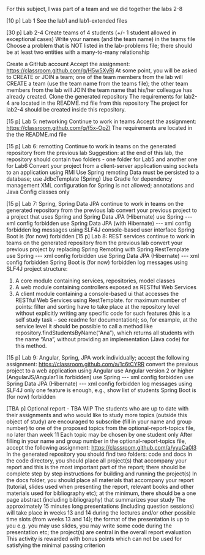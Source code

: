 For this subject, I was part of a team and we did together the labs 2-8


[10 p] Lab 1
See the lab1 and lab1-extended files

[30 p] Lab 2-4
Create teams of 4 students (+/- 1 student allowed in exceptional cases)
Write your names (and the team name) in the teams file
Choose a problem that is NOT listed in the lab-problems file; there should be at least two entities with a many-to-many relationship

Create a GitHub account
Accept the assignment: https://classroom.github.com/g/H5w5XyRi
At some point, you will be asked to CREATE or JOIN a team; one of the team members from the lab will CREATE a team (use the team name from the teams file); the other team members from the lab will JOIN the team name that his/her colleague has already created.
Clone the generated repository
The requirements for lab2-4 are located in the README.md file from this repository
The project for lab2-4 should be created inside this repository.

[15 p] Lab 5: networking
Continue to work in teams
Accept the assignment: https://classroom.github.com/g/f5x-OpZI
The requirements are located in the the README.md file

[15 p] Lab 6: remotting
Continue to work in teams on the generated repository from the previous lab
Suggestion: at the end of this lab, the repository should contain two folders - one folder for Lab5 and another one for Lab6
Convert your project from a client-server application using sockets to an application using RMI
Use Spring remoting
Data must be persisted to a database; use JdbcTemplate (Spring)
Use Gradle for dependency management
XML configuration for Spring is not allowed; annotations and Java Config classes only


[15 p] Lab 7: Spring, Spring Data JPA
continue to work in teams on the generated repository from the previous lab
convert your previous project to a project that uses Spring and Spring Data JPA (Hibernate)
use Spring --- xml config forbidden
use Spring Data JPA (with Hibernate) --- xml config forbidden
log messages using SLF4J
console-based user interface
Spring Boot is (for now) forbidden
[15 p] Lab 8: REST services
continue to work in teams on the generated repository from the previous lab
convert your previous project by replacing Spring Remoting with Spring RestTemplate 
use Spring --- xml config forbidden 
use Spring Data JPA (Hibernate) --- xml config forbidden 
Spring Boot is (for now) forbidden 
log messages using SLF4J 
project structure: 
1. A core module containing services, repositories, model classes 
2. A web module containing controllers exposed as RESTful Web Services 
3. A client module containing a console-based ui that accesses the RESTful Web Services using RestTemplate.
for maximum number of points: filter and sorting have to take place at the repository level without explicitly writing any specific code for such features (this is a self study task – see readme for documentation); so, for example, at the service level it should be possible to call a method like repository.findStudentsByName(“Ana”), which returns all students with the name “Ana”, without providing an implementation (Java code) for this method. 

[15 p] Lab 9: Angular, Spring, JPA
work individually; accept the following assignment: https://classroom.github.com/a/1c6tCYRR
convert the previous project to a web application using Angular
use Angular version 2 or higher (AngularJS/Angular1 is forbidden)
use Spring --- xml config forbidden
use Spring Data JPA (Hibernate) --- xml config forbidden
log messages using SLF4J
only one feature is enough, e.g., show list of students
Spring Boot is (for now) forbidden


[TBA p] Optional report - TBA WIP
The students who are up to date with their assignments and who would like to study more topics (outside this object of study) are encouraged to subscribe (fill in your name and group number) to one of the proposed topics from the optional-report-topics file, no later than week 11
Each topic may be chosen by one student only
After filling in your name and group number in the optional-report-topics file, accept the following assignment: https://classroom.github.com/a/yyuCa0l3
In the generated repository you should find two folders: code and docs
In the code directory, you should place all project(s) that accompany your report and this is the most important part of the report; there should be complete step by step  instructions for building and running the project(s)
In the docs folder, you should place all materials that accompany your report (tutorial, slides used when presenting the report, relevant books and other materials used for bibliography etc); at the minimum, there should be a one page abstract (including bibliography) that summarizes your study
The approximately 15 minutes long presentations (including question sessions) will take place in weeks 13 and 14 during the lectures and/or other possible time slots (from weeks 13 and 14); the format of the presentation is up to you e.g. you may use slides, you may write some code during the presentation etc; the project(s) are central in the overall report evaluation
This activity is rewarded with bonus points which can not be used for satisfying the minimal passing criterion 

